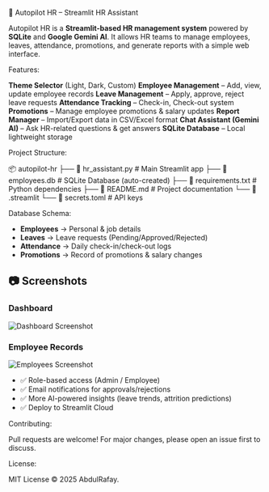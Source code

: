 
 📌 Autopilot HR – Streamlit HR Assistant

Autopilot HR is a **Streamlit-based HR management system** powered by **SQLite** and **Google Gemini AI**.
It allows HR teams to manage employees, leaves, attendance, promotions, and generate reports with a simple web interface.

Features:

**Theme Selector** (Light, Dark, Custom)
**Employee Management** – Add, view, update employee records
**Leave Management** – Apply, approve, reject leave requests
**Attendance Tracking** – Check-in, Check-out system
**Promotions** – Manage employee promotions & salary updates
**Report Manager** – Import/Export data in CSV/Excel format
**Chat Assistant (Gemini AI)** – Ask HR-related questions & get answers
**SQLite Database** – Local lightweight storage

Project Structure:

📦 autopilot-hr
├── 📄 hr_assistant.py      # Main Streamlit app
├── 📄 employees.db         # SQLite Database (auto-created)
├── 📄 requirements.txt     # Python dependencies
├── 📄 README.md            # Project documentation
└── 📂 .streamlit
    └── 📄 secrets.toml     # API keys

Database Schema:

* **Employees** → Personal & job details
* **Leaves** → Leave requests (Pending/Approved/Rejected)
* **Attendance** → Daily check-in/check-out logs
* **Promotions** → Record of promotions & salary changes

## 📷 Screenshots

### Dashboard

![Dashboard Screenshot](https://via.placeholder.com/800x400.png?text=Dashboard+Preview)

### Employee Records

![Employees Screenshot](https://via.placeholder.com/800x400.png?text=Employee+Records)


* ✅ Role-based access (Admin / Employee)
* ✅ Email notifications for approvals/rejections
* ✅ More AI-powered insights (leave trends, attrition predictions)
* ✅ Deploy to Streamlit Cloud

Contributing:

Pull requests are welcome! For major changes, please open an issue first to discuss.

License:

MIT License © 2025 AbdulRafay.
